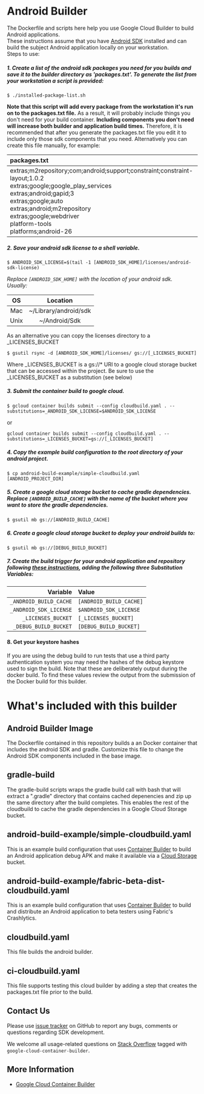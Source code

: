 # Android Builder
The Dockerfile and scripts here help you use Google Cloud Builder to build Android applications.  
These instructions assume that you have [Android SDK](https://developer.android.com/studio/index.html) installed and can build the subject Android application locally on your workstation.  
Steps to use:

##### 1. Create a list of the android sdk packages you need for you builds and save it to the builder directory as 'packages.txt'.  To generate the list from your workstation a script is provided: 

  ```
  $ ./installed-package-list.sh
  ```
**Note that this script will add every package from the workstation it's run on to the packages.txt file.** As a result, it will probably include things you don't need for your build container.  **Including components you don't need will increase both builder and application build times.**  Therefore, it is recommended that after you generate the packages.txt file you edit it to include only those sdk components that you need. Alternatively you can create this file manually, for example: 

  packages.txt |  
  :-----------|
  extras;m2repository;com;android;support;constraint;constraint-layout;1.0.2   <br/> extras;google;google_play_services <br/> extras;android;gapid;3 <br/>extras;google;auto <br/> extras;android;m2repository <br/>extras;google;webdriver <br/> platform-tools <br/> platforms;android-26 <br/>|


##### 2. Save your android sdk license to a shell variable. 
  ```
  $ ANDROID_SDK_LICENSE=$(tail -1 [ANDROID_SDK_HOME]/licenses/android-sdk-license)
  ```
 
  *Replace `[ANDROID_SDK_HOME]` with the location of your android sdk.*  
 *Usually:* 
  
  OS | Location 
  :---:|:---------:| 
  Mac | ~/Library/android/sdk |
  Unix | ~/Android/Sdk |

  As an alternative you can copy the licenses directory to a _LICENSES_BUCKET
  ```
  $ gsutil rsync -d [ANDROID_SDK_HOME]/licenses/ gs://[_LICENSES_BUCKET]
  ```
  Where _LICENSES_BUCKET is a gs://* URI to a google cloud storage bucket that can be accessed within the project.
  Be sure to use the _LICENSES_BUCKET as a substitution (see below)

##### 3. Submit the container build to google cloud. 

  ```
  $ gcloud container builds submit --config cloudbuild.yaml . --substitutions=_ANDROID_SDK_LICENSE=$ANDROID_SDK_LICENSE
  ```

  or 
  ```
  gcloud container builds submit --config cloudbuild.yaml . --substitutions=_LICENSES_BUCKET=gs://[_LICENSES_BUCKET]
  ```

##### 4. Copy the example build configuration to the root directory of your android project. 
  
  ```
  $ cp android-build-example/simple-cloudbuild.yaml [ANDROID_PROJECT_DIR]

  ```
##### 5. Create a google cloud storage bucket to cache gradle dependencies. Replace `[ANDROID_BUILD_CACHE]` with the name of the bucket where you want to store the gradle dependencies.

  ```
  $ gsutil mb gs://[ANDROID_BUILD_CACHE]
  ```
##### 6. Create a google cloud storage bucket to deploy your android builds to: 
 
  ```
  $ gsutil mb gs://[DEBUG_BUILD_BUCKET]
  ```

##### 7. Create the build trigger for your android application and repository following [these instructions](https://cloud.google.com/container-builder/docs/running-builds/automate-builds), *adding the following three Substitution Variables*: 

Variable | Value 
---------------------:|:----------|
`_ANDROID_BUILD_CACHE`  | `[ANDROID_BUILD_CACHE]`
`_ANDROID_SDK_LICENSE`  | `$ANDROID_SDK_LICENSE`
`_LICENSES_BUCKET`      | `[_LICENSES_BUCKET]`
`_DEBUG_BUILD_BUCKET`        | `[DEBUG_BUILD_BUCKET]`
   

#### 8. Get your keystore hashes
If you are using the debug build to run tests that use a third party authentication system you may need the hashes of the debug keystore used to sign the build.  Note that these are deliberately output during the docker build.  To find these values review the output from the submission of the Docker build for this builder. 

# What's included with this builder
## Android Builder Image 
The Dockerfile contained in this repository builds a an Docker container that includes the android SDK and gradle.  Customize this file to change the Android SDK components included in the base image.  

## gradle-build
The gradle-build scripts wraps the gradle build call with bash that will extract a ".gradle" directory that contains cached depenencies and zip up the same directory after the build completes.  This enables the rest of the cloudbuild to cache the gradle dependencies in a Google Cloud Storage bucket. 

## android-build-example/simple-cloudbuild.yaml
This is an example build configuration that uses [Container Builder](https://cloud.google.com/container-builder/) to build an Android application debug APK and make it available via a [Cloud Storage](https://cloud.google.com/storage/docs/) bucket.

## android-build-example/fabric-beta-dist-cloudbuild.yaml
This is an example build configuration that uses [Container Builder](https://cloud.google.com/container-builder/) to build and distribute an Android application to beta testers using Fabric's Crashlytics. 

## cloudbuild.yaml 
This file builds the android builder.

## ci-cloudbuild.yaml
This file supports testing this cloud builder by adding a step that creates the packages.txt file prior to the build.

## Contact Us

Please use [issue tracker](https://github.com/GoogleCloudPlatform/android-cloud-build/issues)
on GitHub to report any bugs, comments or questions regarding SDK development.

We welcome all usage-related questions on [Stack Overflow](http://stackoverflow.com/questions/tagged/google-android-cloud-build)
tagged with `google-cloud-container-builder`.

## More Information

* [Google Cloud Container Builder](https://cloud.google.com/container-builder/docs/)

